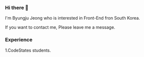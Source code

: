 ### Hi there 👋

I'm Byungju Jeong who is interested in Front-End fron South Korea.

If you want to contact me, Please leave me a message.

### Experience

1.CodeStates students.

<!--
**byungju0624/byungju0624** is a ✨ _special_ ✨ repository because its `README.md` (this file) appears on your GitHub profile.

Here are some ideas to get you started:

- 🔭 I’m currently working on ...
- 🌱 I’m currently learning ...
- 👯 I’m looking to collaborate on ...
- 🤔 I’m looking for help with ...
- 💬 Ask me about ...
- 📫 How to reach me: ...
- 😄 Pronouns: ...
- ⚡ Fun fact: ...
-->

